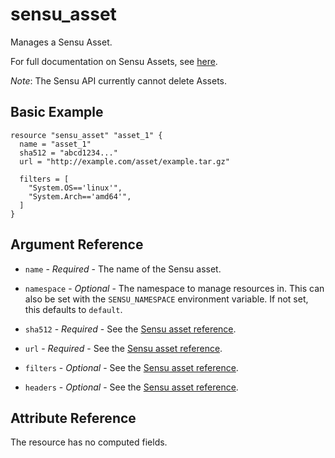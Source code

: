 # sensu_asset

Manages a Sensu Asset.

For full documentation on Sensu Assets, see [here](https://docs.sensu.io/sensu-go/latest/reference/assets).

_Note_: The Sensu API currently cannot delete Assets.

## Basic Example

```hcl
resource "sensu_asset" "asset_1" {
  name = "asset_1"
  sha512 = "abcd1234..."
  url = "http://example.com/asset/example.tar.gz"

  filters = [
    "System.OS=='linux'",
    "System.Arch=='amd64'",
  ]
}
```

## Argument Reference

* `name` - *Required* - The name of the Sensu asset.

* `namespace` - *Optional* - The namespace to manage resources in. This can
  also be set with the `SENSU_NAMESPACE` environment variable. If not set,
  this defaults to `default`.

* `sha512` - *Required* - See the [Sensu asset reference](https://docs.sensu.io/sensu-go/latest/reference/assets).

* `url` - *Required* - See the [Sensu asset reference](https://docs.sensu.io/sensu-go/latest/reference/assets).

* `filters` - *Optional* - See the [Sensu asset reference](https://docs.sensu.io/sensu-go/latest/reference/assets).

* `headers` - *Optional* - See the [Sensu asset reference](https://docs.sensu.io/sensu-go/latest/reference/assets).

## Attribute Reference

The resource has no computed fields.
